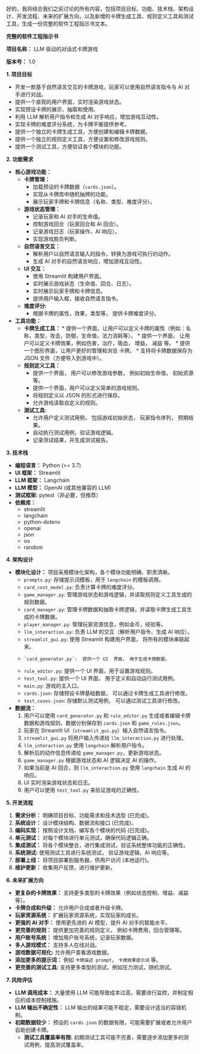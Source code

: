 好的，我将结合我们之前讨论的所有内容，包括项目目标、功能、技术栈、架构设计、开发流程、未来的扩展方向，以及新增的卡牌生成工具、规则定义工具和测试工具，生成一份完整的软件工程指示书文本。

**完整的软件工程指示书**

**项目名称：** LLM 驱动的对话式卡牌游戏

**版本号：** 1.0

**1. 项目目标**

*   开发一款基于自然语言交互的卡牌游戏，玩家可以使用自然语言指令与 AI 对手进行对战。
*   提供一个直观的用户界面，实时渲染游戏状态。
*   实现预设卡牌的展示、抽取和使用。
*   利用 LLM 解析用户指令和生成 AI 对手响应，增加游戏互动性。
*   实现卡牌的难度评分系统，为卡牌平衡提供参考。
*   提供一个独立的卡牌生成工具，方便创建和编辑卡牌数据。
*   提供一个独立的规则定义工具，方便设置和修改游戏规则。
*    提供一个测试工具，方便验证各个模块的功能。

**2. 功能需求**

*   **核心游戏功能：**
    *   **卡牌管理：**
        *   加载预设的卡牌数据（`cards.json`）。
        *   实现从卡牌库中随机抽牌的功能。
        *   展示玩家手牌和卡牌信息（名称、类型、难度评分）。
    *   **游戏状态管理：**
        *   记录玩家和 AI 对手的生命值。
        *   控制游戏回合（玩家回合和 AI 回合）。
        *   记录游戏日志（玩家操作、AI 响应）。
        *   实现游戏胜负判断。
    *   **自然语言交互：**
        *   解析用户以自然语言输入的指令，转换为游戏可执行的动作。
        *   生成 AI 对手的自然语言响应，增加游戏互动性。
    *   **UI 交互：**
        *   使用 Streamlit 构建用户界面。
        *   实时展示游戏状态（生命值、回合、日志）。
        *   实时展示玩家手牌和卡牌信息。
        *   提供用户输入框，接收自然语言指令。
    *   **难度评分:**
        *   根据卡牌的属性，效果，类型等， 提供卡牌难度评分。
*   **工具功能：**
    *    **卡牌生成工具：**
        *   提供一个界面，让用户可以定义卡牌的属性（例如：名称，类型，攻击，防御，生命值，法力消耗等）。
        *   提供一个界面， 让用户可以定义卡牌效果，例如伤害，治疗，吸血， 增益， 减益 等。
        *   提供一个图形界面，让用户更好的管理和浏览 卡牌。
        *   支持将卡牌数据保存为 JSON 文件（方便导入到游戏中）。
    *   **规则定义工具：**
        *   提供一个界面， 用户可以修改游戏参数， 例如初始生命值， 初始资源等。
        *   提供一个界面，用户可以定义简单的游戏规则。
        *   将规则定义以 JSON 的形式进行保存。
        *   允许游戏读取自定义的规则。
    *  **测试工具:**
         *  允许用户定义测试用例， 包括游戏初始状态， 玩家指令序列， 预期结果。
         *   自动执行测试用例，验证游戏逻辑。
         *   记录测试结果，并生成测试报告。

**3. 技术栈**

*   **编程语言：** Python (>= 3.7)
*   **UI 框架：** Streamlit
*   **LLM 框架：** Langchain
*   **LLM 模型：** OpenAI (或其他兼容的 LLM)
*   **测试框架:** pytest（非必要，但推荐）
*   **依赖库：**
    *   streamlit
    *   langchain
    *   python-dotenv
    *   openai
    *   json
    *   os
    *   random

**4. 架构设计**

*   **模块化设计：** 项目采用模块化架构，各个模块功能明确、职责清晰。
    *    `prompts.py`: 存储提示词模板，用于 `langchain` 的模板调用。
    *   `card_cost_model.py`: 负责计算卡牌的难度评分。
    *   `game_manager.py`: 管理游戏状态和游戏逻辑，并读取规则定义工具生成的规则数据。
    *   `card_manager.py`: 管理卡牌数据和抽取卡牌逻辑，并读取卡牌生成工具生成的卡牌数据。
    *    `player_manager.py`: 管理玩家资源信息，例如金币，经验等。
    *   `llm_interaction.py`: 负责 LLM 的交互（解析用户指令、生成 AI 响应）。
    *   `streamlit_gui.py`: 使用 Streamlit 构建用户界面， 将所有的模块串联起来。
    *     `card_generator.py`:  提供一个 UI  界面， 用于生成卡牌数据。
    *   `rule_editor.py`:  提供一个 UI 界面，用于设置游戏规则。
      *   `test_tool.py`: 提供一个 UI 界面， 用于定义和自动运行测试用例。
    *  `main.py`:  游戏的主入口。
    *   `cards.json`: 存储预设卡牌基础数据， 可以通过卡牌生成工具进行修改。
      *    `test_cases.json`: 存储默认测试用例， 可以通过测试工具进行修改。
*   **数据流：**
    1.  用户可以使用 `card_generator.py`  和 `rule_editor.py` 生成或者编辑卡牌数据和游戏规则，数据分别保存到 `cards.json` 和  `game_rules.json`。
    2.  玩家在 Streamlit UI（`streamlit_gui.py`）输入自然语言指令。
    3.  `streamlit_gui.py` 将用户输入传递给 `llm_interaction.py` 进行处理。
    4.  `llm_interaction.py` 使用 `langchain` 解析用户指令。
    5.  解析后的动作信息传递给 `game_manager.py`，更新游戏状态。
    6.   `game_manager.py` 根据游戏状态和 AI 逻辑决定 AI 的操作。
    7. 如果当前是 AI 回合，则 `llm_interaction.py` 使用 `langchain` 生成 AI 的响应。
    8.   UI 实时渲染游戏状态和日志。
    9.   用户可以使用 `test_tool.py` 来验证游戏的正确性。

**5. 开发流程**

1.  **需求分析：** 明确项目目标、功能需求和技术选型 (已完成)。
2.  **系统设计：** 设计模块结构、数据流和接口 (已完成)。
3.  **编码实现：** 按照设计文档，编写各个模块的代码 (已完成)。
4.  **单元测试：** 对每个模块进行单元测试，确保代码逻辑正确。
5.  **集成测试：** 将各个模块整合，进行集成测试，验证系统整体功能的正确性。
6.   **系统测试:**  使用测试工具进行系统测试， 验证游戏逻辑，AI 响应等。
7.  **部署上线：** 将项目部署到服务器，供用户访问 (本地运行)。
8.  **维护更新：** 收集用户反馈，进行维护更新。

**6. 未来扩展方向**

*   **更复杂的卡牌效果：** 支持更多类型的卡牌效果（例如状态控制、增益、减益等）。
*  **卡牌合成和升级：** 允许用户合成或者升级卡牌。
*  **玩家资源系统：** 扩展玩家资源系统，实现玩家的成长。
*   **更强的 AI 对手：** 使用更先进的 AI 模型，提升 AI 对手的智能水平。
*   **更完善的规则：**  提供更加完善的规则定义， 例如卡牌费用，回合管理等。
*   **用户账号系统：** 增加用户账号系统，记录玩家数据。
*   **多人游戏模式：** 支持多人在线对战。
*    **游戏数据可视化:**  允许用户查看游戏数据。
*  **添加更多的提示词：**  例如  `卡牌描述 prompt`， `卡牌效果提示词` 等。
*  **更完善的测试工具:**  支持更多类型的测试，例如压力测试，随机测试。

**7. 风险评估**

*   **LLM 调用成本：** 大量使用 LLM 可能导致成本过高，需要进行监控，并制定相应的成本控制措施。
*   **LLM 输出不确定性：** LLM 输出的结果可能不稳定，需要设计适当的容错机制。
*   **初期数据较少：**  预设的 `cards.json` 的数据有限，可能需要扩展或者允许用户自助创建卡牌。
      *   **测试工具覆盖率有限:**  初期测试工具可能不完善，需要逐步添加更多的测试用例，提高测试覆盖率。


